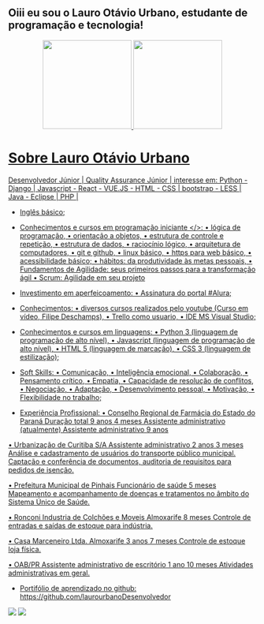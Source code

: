 ## Oiii eu sou o Lauro Otávio Urbano, estudante de programação e tecnologia!

<div align="center">
  <a href="https://github.com/laurourbano">
  <img height="180em" src="https://github-readme-stats.vercel.app/api?username=laurourbano&show_icons=true&theme=dracula&include_all_commits=true&count_private=true"/>
  <img height="180em" src="https://github-readme-stats.vercel.app/api/top-langs/?username=laurourbano&layout=compact&langs_count=7&theme=dracula"/>
</div>

  <div>
    <h1> 
    Sobre Lauro Otávio Urbano
    </h1>
    
Desenvolvedor Júnior | Quality Assurance Júnior | interesse em: Python - Django | Javascript - React - VUE.JS - HTML - CSS | bootstrap - LESS | Java - Eclipse | PHP |

- Inglês básico;

- Conhecimentos e cursos em programação iniciante </>:
 • lógica de programação,
 • orientação a objetos,
 • estrutura de controle e repetição,
 • estrutura de dados,
 • raciocínio lógico,
 • arquitetura de computadores,
 • git e github,
 • linux básico,
 • https para web básico,
 • acessibilidade básico;
 • hábitos: da produtividade às metas pessoais,
 • Fundamentos de Agilidade: seus primeiros passos para a transformação ágil
 • Scrum: Agilidade em seu projeto


- Investimento em aperfeicoamento:
 • Assinatura do portal #Alura;

- Conhecimentos:
 • diversos cursos realizados pelo youtube (Curso em vídeo, Filipe Deschamps),
 • Trello como usuario,
 • IDE MS Visual Studio;

- Conhecimentos e cursos em linguagens:
 • Python 3 (linguagem de programação de alto nível),
 • Javascript (linguagem de programação de alto nível),
 • HTML 5 (linguagem de marcação),
 • CSS 3 (linguagem de estilização);

- Soft Skills:
 • Comunicação,
 • Inteligência emocional,
 • Colaboração,
 • Pensamento crítico,
 • Empatia,
 • Capacidade de resolução de conflitos,
 • Negociação,
 • Adaptação,
 • Desenvolvimento pessoal,
 • Motivação,
 • Flexibilidade no trabalho;

- Experiência Profissional: 
 • Conselho Regional de Farmácia do Estado do Paraná
 Duração total 9 anos 4 meses
 Assistente administrativo (atualmente)
 Assistente administrativo
 9 anos 

 • Urbanização de Curitiba S/A
 Assistente administrativo
 2 anos 3 meses
 Análise e cadastramento de usuários do transporte público municipal.
 Captação e conferência de documentos, auditoria de requisitos para pedidos de isenção.

 • Prefeitura Municipal de Pinhais
 Funcionário de saúde
 5 meses
 Mapeamento e acompanhamento de doenças e tratamentos no âmbito do Sistema Único de Saúde.

 • Ronconi Industria de Colchões e Moveis
 Almoxarife
 8 meses
 Controle de entradas e saídas de estoque para indústria.

 • Casa Marceneiro Ltda.
 Almoxarife
 3 anos 7 meses
 Controle de estoque loja física.

 • OAB/PR
 Assistente administrativo de escritório
 1 ano 10 meses
 Atividades administrativas em geral.

- Portifólio de aprendizado no github: https://github.com/laurourbanoDesenvolvedor
  </div>
  
  <div>
    <a href="https://instagram.com/lauro_otavio" target="_blank"><img src="https://img.shields.io/badge/-Instagram-%23E4405F?style=for-the-badge&logo=instagram&logoColor=white" target="_blank"></a>
    <a href="https://www.linkedin.com/in/admeadslauro" target="_blank"><img src="https://img.shields.io/badge/-LinkedIn-%230077B5?style=for-the-badge&logo=linkedin&logoColor=white" target="_blank"></a>
  </div>
